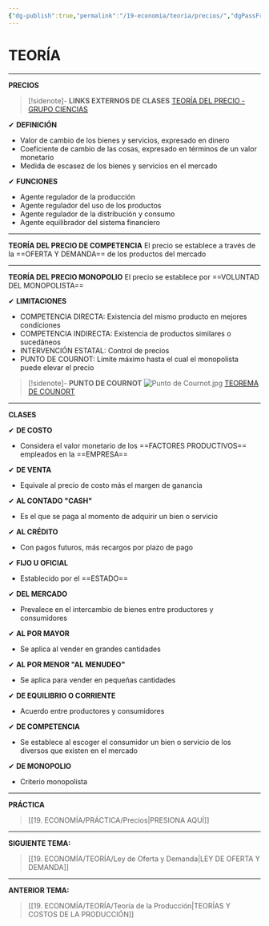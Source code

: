 ```yaml
---
{"dg-publish":true,"permalink":"/19-economia/teoria/precios/","dgPassFrontmatter":true}
---
```


# TEORÍA
---
**PRECIOS**

>[!sidenote]- **LINKS EXTERNOS DE CLASES** 
>[TEORÍA DEL PRECIO - GRUPO CIENCIAS](https://youtu.be/mKfNk0_hx4c)

✔ **DEFINICIÓN**
- Valor de cambio de los bienes y servicios, expresado en dinero
- Coeficiente de cambio de las cosas, expresado en términos de un valor monetario
- Medida de escasez de los bienes y servicios en el mercado

✔ **FUNCIONES**
- Agente regulador de la producción
- Agente regulador del uso de los productos
- Agente regulador de la distribución y consumo
- Agente equilibrador del sistema financiero

---
**TEORÍA DEL PRECIO DE COMPETENCIA**
El precio se establece a través de la ==OFERTA Y DEMANDA== de los productos del mercado

---
**TEORÍA DEL PRECIO MONOPOLIO**
El precio se establece por ==VOLUNTAD DEL MONOPOLISTA==

✔ **LIMITACIONES**
- COMPETENCIA DIRECTA: Existencia del mismo producto en mejores condiciones
- COMPETENCIA INDIRECTA: Existencia de productos similares o sucedáneos 
- INTERVENCIÓN ESTATAL: Control de precios
- PUNTO DE COURNOT: Límite máximo hasta el cual el monopolista puede elevar el precio

>[!sidenote]- **PUNTO DE COURNOT**
>![Punto de Cournot.jpg](/img/user/1.%20ELEMENTOS%20GR%C3%81FICOS/Punto%20de%20Cournot.jpg)
>[TEOREMA DE COUNORT](https://www.teoremas.club/teorema-de-cournot/)

---
**CLASES**

✔ **DE COSTO**
- Considera el valor monetario de los ==FACTORES PRODUCTIVOS== empleados en la ==EMPRESA==

✔ **DE VENTA**
- Equivale al precio de costo más el margen de ganancia

✔ **AL CONTADO "CASH"**
- Es el que se paga al momento de adquirir un bien o servicio

✔ **AL CRÉDITO**
- Con pagos futuros, más recargos por plazo de pago

✔ **FIJO U OFICIAL**
- Establecido por el ==ESTADO==

✔ **DEL MERCADO**
- Prevalece en el intercambio de bienes entre productores y consumidores

✔ **AL POR MAYOR**
- Se aplica al vender en grandes cantidades

✔ **AL POR MENOR "AL MENUDEO"**
- Se aplica para vender en pequeñas cantidades 

✔ **DE EQUILIBRIO O CORRIENTE**
- Acuerdo entre productores y consumidores

✔ **DE COMPETENCIA**
- Se establece al escoger el consumidor un bien o servicio de los diversos que existen en el mercado

✔ **DE MONOPOLIO**
- Criterio monopolista

---
**PRÁCTICA** 
>[[19. ECONOMÍA/PRÁCTICA/Precios\|PRESIONA AQUÍ]]

---
**SIGUIENTE TEMA:** 
>[[19. ECONOMÍA/TEORÍA/Ley de Oferta y Demanda\|LEY DE OFERTA Y DEMANDA]]

----
**ANTERIOR TEMA:** 
>[[19. ECONOMÍA/TEORÍA/Teoría de la Producción\|TEORÍAS Y COSTOS DE LA PRODUCCIÓN]]

